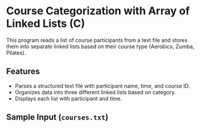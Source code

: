 # Course Categorization with Array of Linked Lists (C)

This program reads a list of course participants from a text file and stores them into separate linked lists based on their course type (Aerobics, Zumba, Pilates).

## Features
- Parses a structured text file with participant name, time, and course ID.
- Organizes data into three different linked lists based on category.
- Displays each list with participant and time.

## Sample Input (`courses.txt`)
